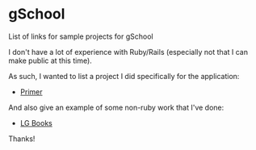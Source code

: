gSchool
=======

List of links for sample projects for gSchool

I don't have a lot of experience with Ruby/Rails (especially not that I can
make public at this time).

As such, I wanted to list a project I did specifically for the application:
- [Primer](http://github.com/thewatts/primer)

And also give an example of some non-ruby work that I've done:
- [LG Books](http://github.com/thewatts/books)

Thanks!
